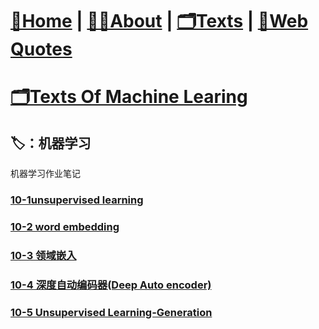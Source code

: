 # [🏡Home](/) |   [👨‍💻About](/about)  |   [🗂️Texts](/allTexts)   |   [💬Web Quotes](/webQuotes)

# [🗂️Texts Of Machine Learing](/subPages/machine_learning)



> 

## 🏷️：机器学习

机器学习作业笔记


### [10-1unsupervised learning](/subPages/machine_learning/10-1) 

### [10-2 word embedding](/subPages/machine_learning/10-2) 

### [10-3 领域嵌入](/subPages/machine_learning/10-3) 

### [10-4 深度自动编码器(Deep Auto encoder)](/subPages/machine_learning/10-4) 

### [10-5 Unsupervised Learning-Generation](/subPages/machine_learning/10-5)